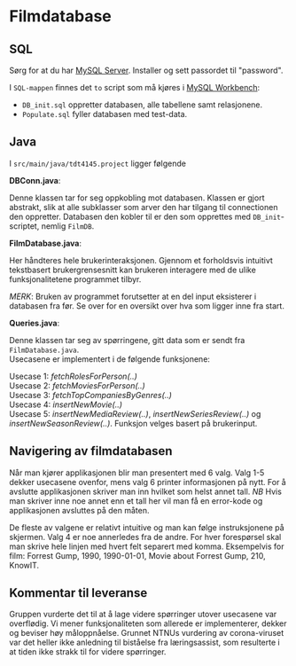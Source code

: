 # Filmdatabase

## SQL
Sørg for at du har [MySQL Server](https://dev.mysql.com/downloads/mysql/). Installer og sett passordet til "password".

I `SQL-mappen` finnes det `to` script som må kjøres i [MySQL Workbench](https://www.mysql.com/products/workbench/):
- `DB_init.sql` oppretter databasen, alle tabellene samt relasjonene.
- `Populate.sql` fyller databasen med test-data.


## Java

I `src/main/java/tdt4145.project` ligger følgende

**DBConn.java**:

Denne klassen tar for seg oppkobling mot databasen. Klassen er gjort abstrakt, slik at alle subklasser som arver den har tilgang til connectionen den oppretter. Databasen den kobler til er den som opprettes med `DB_init`-scriptet, nemlig `FilmDB`.

**FilmDatabase.java**:

Her håndteres hele brukerinteraksjonen. Gjennom et forholdsvis intuitivt tekstbasert brukergrensesnitt kan brukeren interagere med de ulike funksjonalitetene programmet tilbyr. 

*MERK*: Bruken av programmet forutsetter at en del input eksisterer i databasen fra før. Se over for en oversikt over hva som ligger inne fra start.

**Queries.java**:

Denne klassen tar seg av spørringene, gitt data som er sendt fra `FilmDatabase.java`.  
Usecasene er implementert i de følgende funksjonene:


Usecase 1: *fetchRolesForPerson(..)*  
Usecase 2: *fetchMoviesForPerson(..)*  
Usecase 3: *fetchTopCompaniesByGenres(..)*  
Usecase 4: *insertNewMovie(..)*  
Usecase 5: *insertNewMediaReview(..)*, *insertNewSeriesReview(..)* og *insertNewSeasonReview(..)*. Funksjon velges basert på brukerinput.

## Navigering av filmdatabasen

Når man kjører applikasjonen blir man presentert med 6 valg. Valg 1-5 dekker usecasene ovenfor, mens valg 6 printer informasjonen på nytt. For å avslutte applikasjonen skriver man inn hvilket som helst annet tall. *NB* Hvis man skriver inne noe annet enn et tall her vil man få en error-kode og applikasjonen avsluttes på den måten.

De fleste av valgene er relativt intuitive og man kan følge instruksjonene på skjermen. Valg 4 er noe annerledes fra de andre. For hver forespørsel skal man skrive hele linjen med hvert felt separert med komma. Eksempelvis for film: Forrest Gump, 1990, 1990-01-01, Movie about Forrest Gump, 210, KnowIT.


## Kommentar til leveranse
Gruppen vurderte det til at å lage videre spørringer utover usecasene var overflødig. Vi mener funksjonaliteten som allerede er implementerer, dekker og beviser høy måloppnåelse. Grunnet NTNUs vurdering av corona-viruset var det heller ikke anledning til biståelse fra læringsassist, som resulterte i at tiden ikke strakk til for videre spørringer.
